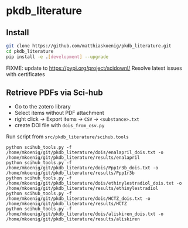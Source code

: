 # pkdb_literature


## Install

```bash
git clone https://github.com/matthiaskoenig/pkdb_literature.git
cd pkdb_literature
pip install -e .[development] --upgrade
```

FIXME: update to https://pypi.org/project/scidownl/
Resolve latest issues with certificates


## Retrieve PDFs via Sci-hub

- Go to the zotero library
- Select items without PDF attachment
- right click -> Export items -> `CSV` -> `<substance>.txt`
- create DOI file with `dois_from_csv.py`

Run script from `src/pkdb_literature/scihub.tools`

```
python scihub_tools.py -f /home/mkoenig/git/pkdb_literature/dois/enalapril_dois.txt -o /home/mkoenig/git/pkdb_literature/results/enalapril
python scihub_tools.py -f /home/mkoenig/git/pkdb_literature/dois/Ppp1r3b_dois.txt -o /home/mkoenig/git/pkdb_literature/results/Ppp1r3b
python scihub_tools.py -f /home/mkoenig/git/pkdb_literature/dois/ethinylestradiol_dois.txt -o /home/mkoenig/git/pkdb_literature/results/ethinylestradiol
python scihub_tools.py -f /home/mkoenig/git/pkdb_literature/dois/HCTZ_dois.txt -o /home/mkoenig/git/pkdb_literature/results/HCTZ
python scihub_tools.py -f /home/mkoenig/git/pkdb_literature/dois/aliskiren_dois.txt -o /home/mkoenig/git/pkdb_literature/results/aliskiren
```

